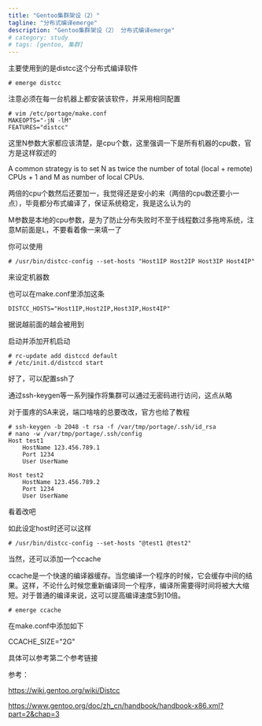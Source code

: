 ```yaml
---
title: "Gentoo集群架设（2）"
tagline: "分布式编译emerge"
description: "Gentoo集群架设（2） 分布式编译emerge"
# category: study
# tags: [gentoo, 集群]
---
```



主要使用到的是distcc这个分布式编译软件

	# emerge distcc
	
注意必须在每一台机器上都安装该软件，并采用相同配置

	# vim /etc/portage/make.conf
	MAKEOPTS="-jN -lM"
	FEATURES="distcc"

这里N参数大家都应该清楚，是cpu个数，这里强调一下是所有机器的cpu数，官方是这样叙述的

A common strategy is to set N as twice the number of total (local + remote) CPUs + 1 and M as number of local CPUs.

两倍的cpu个数然后还要加一，我觉得还是安小的来（两倍的cpu数还要小一点），毕竟都分布式编译了，保证系统稳定，我是这么认为的

M参数是本地的cpu参数，是为了防止分布失败时不至于线程数过多拖垮系统，注意M前面是L，不要看着像一来填一了

你可以使用

	# /usr/bin/distcc-config --set-hosts "Host1IP Host2IP Host3IP Host4IP"

来设定机器数

也可以在make.conf里添加这条

	DISTCC_HOSTS="Host1IP,Host2IP,Host3IP,Host4IP"
	
据说越前面的越会被用到

启动并添加开机启动

	# rc-update add distccd default
	# /etc/init.d/distccd start
	
好了，可以配置ssh了

通过ssh-keygen等一系列操作将集群可以通过无密码进行访问，这点从略

对于蛋疼的SA来说，端口啥啥的总要改改，官方也给了教程

	# ssh-keygen -b 2048 -t rsa -f /var/tmp/portage/.ssh/id_rsa
	# nano -w /var/tmp/portage/.ssh/config
	Host test1
		HostName 123.456.789.1
		Port 1234
		User UserName
	
	Host test2
		HostName 123.456.789.2
		Port 1234
		User UserName
		
看着改吧

如此设定host时还可以这样

	# /usr/bin/distcc-config --set-hosts "@test1 @test2"

当然，还可以添加一个ccache

ccache是一个快速的编译器缓存。当您编译一个程序的时候，它会缓存中间的结果。这样，不论什么时候您重新编译同一个程序，编译所需要得时间将被大大缩短。对于普通的编译来说，这可以提高编译速度5到10倍。

	# emerge ccache

在make.conf中添加如下

CCACHE_SIZE="2G"

具体可以参考第二个参考链接

参考：

<https://wiki.gentoo.org/wiki/Distcc>

<https://www.gentoo.org/doc/zh_cn/handbook/handbook-x86.xml?part=2&chap=3>
